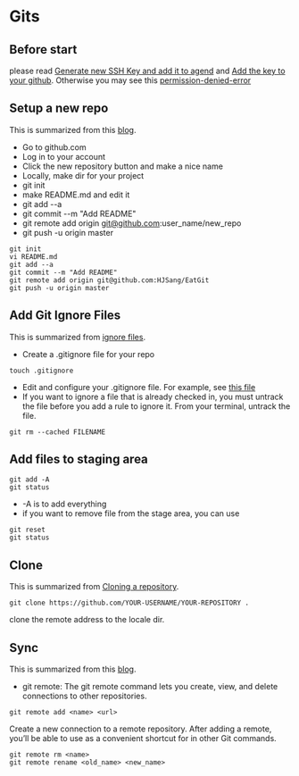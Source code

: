 # Gits
## Before start
 please read [Generate new SSH Key and add it to agend](https://help.github.com/en/github/authenticating-to-github/generating-a-new-ssh-key-and-adding-it-to-the-ssh-agent) and [Add the key to your github](https://help.github.com/en/github/authenticating-to-github/adding-a-new-ssh-key-to-your-github-account). Otherwise you may see this [permission-denied-error](https://stackoverflow.com/questions/12940626/github-error-message-permission-denied-publickey)

## Setup a new repo
This is summarized from this [blog](https://kbroman.org/github_tutorial/pages/init.html).
* Go to github.com
* Log in to your account 
* Click the new repository button and make a nice name
* Locally, make dir for your project 
* git init
* make README.md and edit it
* git add --a
* git commit --m "Add README"
* git remote add origin git@github.com:user_name/new_repo
* git push -u origin master
```git
git init
vi README.md
git add --a
git commit --m "Add README"
git remote add origin git@github.com:HJSang/EatGit
git push -u origin master
```
## Add Git Ignore Files
This is summarized from [ignore files](https://help.github.com/en/github/using-git/ignoring-files).
* Create a .gitignore file for your repo
```
touch .gitignore
```
* Edit and configure your .gitignore file. For example, see [this file](https://gist.github.com/octocat/9257657)
* If you want to ignore a file that is already checked in, you must untrack the file before you add a rule to ignore it. From your terminal, untrack the file.
```git
git rm --cached FILENAME
```
## Add files to staging area
```git
git add -A
git status
```
* -A is to add everything 
* if you want to remove file from the stage area, you can use 
```git
git reset
git status
```

## Clone
This is summarized from [Cloning a repository](https://help.github.com/en/github/creating-cloning-and-archiving-repositories/cloning-a-repository).
```git
git clone https://github.com/YOUR-USERNAME/YOUR-REPOSITORY .
```
clone the remote address to the locale dir. 

## Sync
This is summarized from this [blog](https://www.atlassian.com/git/tutorials/syncing).
* git remote: The git remote command lets you create, view, and delete connections to other repositories.
```git 
git remote add <name> <url>
```
Create a new connection to a remote repository. After adding a remote, you’ll be able to use <name> as a convenient shortcut for <url> in other Git commands.
```git
git remote rm <name>
git remote rename <old_name> <new_name>
```
